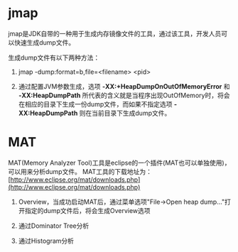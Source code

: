 #  jmap
jmap是JDK自带的一种用于生成内存镜像文件的工具，通过该工具，开发人员可以快速生成dump文件。

生成dump文件有以下两种方法：
1. jmap -dump:format=b,file=\<filename\> \<pid\>

2. 通过配置JVM参数生成，选项 **-XX:+HeapDumpOnOutOfMemoryError** 和 **-XX:HeapDumpPath** 所代表的含义就是当程序出现OutOfMemory时，将会在相应的目录下生成一份dump文件，而如果不指定选项 **-XX:HeapDumpPath** 则在当前目录下生成dump文件。

# MAT
MAT(Memory Analyzer Tool)工具是eclipse的一个插件(MAT也可以单独使用)，可以用来分析dump文件。
MAT工具的下载地址为：[http://www.eclipse.org/mat/downloads.php](http://www.eclipse.org/mat/downloads.php)

1. Overview，当成功启动MAT后，通过菜单选项"File->Open heap dump..."打开指定的dump文件后，将会生成Overview选项

2. 通过Dominator Tree分析

3. 通过Histogram分析
